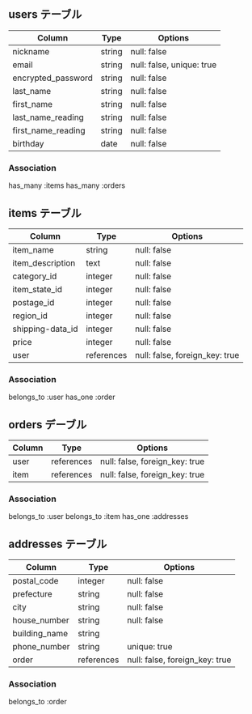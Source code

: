 ## users テーブル

|Column               |Type      |Options                     |
|---------------------|----------|----------------------------|
|nickname             |string    |null: false                 |
|email                |string    |null: false, unique: true   |
|encrypted_password   |string    |null: false                 |
|last_name            |string    |null: false                 |
|first_name           |string    |null: false                 |
|last_name_reading    |string    |null: false                 |
|first_name_reading   |string    |null: false                 |
|birthday             |date      |null: false                 |


### Association
has_many :items
has_many :orders



## items テーブル

|Column               |Type         |Options                          |
|---------------------|-------------|---------------------------------|
|item_name            |string       |null: false                      |
|item_description     |text         |null: false                      |
|category_id          |integer      |null: false                      |
|item_state_id        |integer      |null: false                      |
|postage_id           |integer      |null: false                      |
|region_id            |integer      |null: false                      |
|shipping-data_id     |integer      |null: false                      |
|price                |integer      |null: false                      |
|user                 |references   |null: false, foreign_key: true   |


### Association
belongs_to :user
has_one :order



## orders デーブル

|Column               |Type         |Options                          |
|---------------------|-------------|---------------------------------|
|user                 |references   |null: false, foreign_key: true   |
|item                 |references   |null: false, foreign_key: true   |


### Association
belongs_to :user
belongs_to :item
has_one :addresses



## addresses テーブル

|Column               |Type         |Options                          |
|---------------------|-------------|---------------------------------|
|postal_code          |integer      |null: false                      |
|prefecture           |string       |null: false                      |
|city                 |string       |null: false                      |
|house_number         |string       |null: false                      |
|building_name        |string       |                                 |
|phone_number         |string       |unique: true                     |
|order                |references   |null: false, foreign_key: true   |


### Association
belongs_to :order